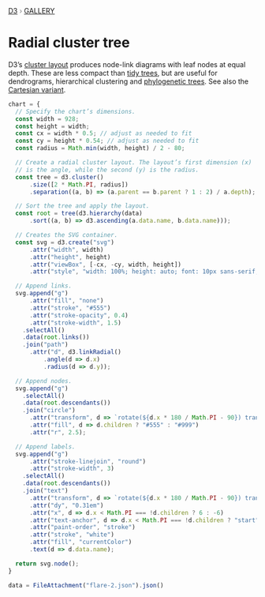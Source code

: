 <div style="color: grey; font: 13px/25.5px var(--sans-serif); text-transform: uppercase;"><h1 style="display: none;">Radial cluster tree</h1><a href="https://d3js.org/">D3</a> › <a href="/@d3/gallery">Gallery</a></div>

# Radial cluster tree

D3’s [cluster layout](https://d3js.org/d3-hierarchy/cluster) produces node-link diagrams with leaf nodes at equal depth. These are less compact than [tidy trees](/@d3/radial-tree/2), but are useful for dendrograms, hierarchical clustering and [phylogenetic trees](/@d3/tree-of-life). See also the [Cartesian variant](/@d3/cluster/2).

```js echo
chart = {
  // Specify the chart’s dimensions.
  const width = 928;
  const height = width;
  const cx = width * 0.5; // adjust as needed to fit
  const cy = height * 0.54; // adjust as needed to fit
  const radius = Math.min(width, height) / 2 - 80;

  // Create a radial cluster layout. The layout’s first dimension (x)
  // is the angle, while the second (y) is the radius.
  const tree = d3.cluster()
      .size([2 * Math.PI, radius])
      .separation((a, b) => (a.parent == b.parent ? 1 : 2) / a.depth);

  // Sort the tree and apply the layout.
  const root = tree(d3.hierarchy(data)
      .sort((a, b) => d3.ascending(a.data.name, b.data.name)));

  // Creates the SVG container.
  const svg = d3.create("svg")
      .attr("width", width)
      .attr("height", height)
      .attr("viewBox", [-cx, -cy, width, height])
      .attr("style", "width: 100%; height: auto; font: 10px sans-serif;");

  // Append links.
  svg.append("g")
      .attr("fill", "none")
      .attr("stroke", "#555")
      .attr("stroke-opacity", 0.4)
      .attr("stroke-width", 1.5)
    .selectAll()
    .data(root.links())
    .join("path")
      .attr("d", d3.linkRadial()
          .angle(d => d.x)
          .radius(d => d.y));

  // Append nodes.
  svg.append("g")
    .selectAll()
    .data(root.descendants())
    .join("circle")
      .attr("transform", d => `rotate(${d.x * 180 / Math.PI - 90}) translate(${d.y},0)`)
      .attr("fill", d => d.children ? "#555" : "#999")
      .attr("r", 2.5);

  // Append labels.
  svg.append("g")
      .attr("stroke-linejoin", "round")
      .attr("stroke-width", 3)
    .selectAll()
    .data(root.descendants())
    .join("text")
      .attr("transform", d => `rotate(${d.x * 180 / Math.PI - 90}) translate(${d.y},0) rotate(${d.x >= Math.PI ? 180 : 0})`)
      .attr("dy", "0.31em")
      .attr("x", d => d.x < Math.PI === !d.children ? 6 : -6)
      .attr("text-anchor", d => d.x < Math.PI === !d.children ? "start" : "end")
      .attr("paint-order", "stroke")
      .attr("stroke", "white")
      .attr("fill", "currentColor")
      .text(d => d.data.name);

  return svg.node();
}
```

```js echo
data = FileAttachment("flare-2.json").json()
```
